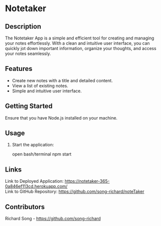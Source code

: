 # Notetaker

## Description
The Notetaker App is a simple and efficient tool for creating and managing your notes effortlessly. With a clean and intuitive user interface, you can quickly jot down important information, organize your thoughts, and access your notes seamlessly.

## Features

- Create new notes with a title and detailed content.
- View a list of existing notes.
- Simple and intuitive user interface.

## Getting Started

Ensure that you have Node.js installed on your machine.

## Usage

1. Start the application:

   open bash/terminal
   npm start

## Links
Link to Deployed Application: https://notetaker-365-0a846ef113cd.herokuapp.com/ <br>
Link to GitHub Repository: https://github.com/song-richard/noteTaker

## Contributors
Richard Song - https://github.com/song-richard
